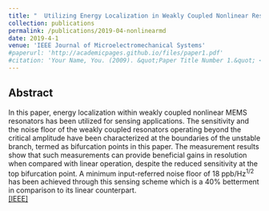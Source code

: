 ```yaml
---
title: "  Utilizing Energy Localization in Weakly Coupled Nonlinear Resonators for Sensing Applications "
collection: publications
permalink: /publications/2019-04-nonlinearmd
date: 2019-4-1
venue: 'IEEE Journal of Microelectromechanical Systems'
#paperurl: 'http://academicpages.github.io/files/paper1.pdf'
#citation: 'Your Name, You. (2009). &quot;Paper Title Number 1.&quot; <i>Journal 1</i>. 1(1).'
---
```


## Abstract
In this paper, energy localization within weakly coupled nonlinear MEMS resonators has been utilized for sensing applications. The sensitivity and the noise floor of the weakly coupled resonators operating beyond the critical amplitude have been characterized at the boundaries of the unstable branch, termed as bifurcation points in this paper. The measurement results show that such measurements can provide beneficial gains in resolution when compared with linear operation, despite the reduced sensitivity at the top bifurcation point. A minimum input-referred noise floor of 18 ppb/Hz<sup>1/2</sup> has been achieved through this sensing scheme which is a 40% betterment in comparison to its linear counterpart. <br />
[[IEEE]](https://ieeexplore.ieee.org/abstract/document/8640054)
